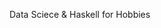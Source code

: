 Data Sciece & Haskell for Hobbies

<!---
hlud6646/hlud6646 is a ✨ special ✨ repository because its `README.md` (this file) appears on your GitHub profile.
You can click the Preview link to take a look at your changes.
--->
